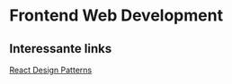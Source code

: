 # Frontend Web Development

## Interessante links

[React Design Patterns](https://www.uxpin.com/studio/blog/react-design-patterns/)